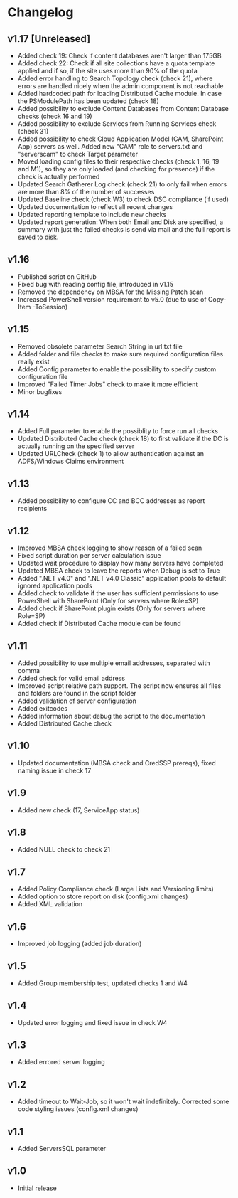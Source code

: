 # Changelog

## v1.17 [Unreleased]

* Added check 19: Check if content databases aren't larger than 175GB
* Added check 22: Check if all site collections have a quota template applied and if so, if the
  site uses more than 90% of the quota
* Added error handling to Search Topology check (check 21), where errors are handled nicely when
  the admin component is not reachable
* Added hardcoded path for loading Distributed Cache module. In case the PSModulePath has been
  updated (check 18)
* Added possibility to exclude Content Databases from Content Database checks (check 16 and 19)
* Added possibility to exclude Services from Running Services check (check 31)
* Added possibility to check Cloud Application Model (CAM, SharePoint App) servers as well. Added
  new "CAM" role to servers.txt and "serverscam" to check Target parameter
* Moved loading config files to their respective checks (check 1, 16, 19 and M1), so they are only
  loaded (and checking for presence) if the check is actually performed
* Updated Search Gatherer Log check (check 21) to only fail when errors are more than 8% of
  the number of successes
* Updated Baseline check (check W3) to check DSC compliance (if used)
* Updated documentation to reflect all recent changes
* Updated reporting template to include new checks
* Updated report generation: When both Email and Disk are specified, a summary with just the failed
  checks is send via mail and the full report is saved to disk.

## v1.16

* Published script on GitHub
* Fixed bug with reading config file, introduced in v1.15
* Removed the dependency on MBSA for the Missing Patch scan
* Increased PowerShell version requirement to v5.0 (due to use of Copy-Item -ToSession)

## v1.15

* Removed obsolete parameter Search String in url.txt file
* Added folder and file checks to make sure required configuration files really exist
* Added Config parameter to enable the possibility to specify custom configuration file
* Improved "Failed Timer Jobs" check to make it more efficient
* Minor bugfixes

## v1.14

* Added Full parameter to enable the possiblity to force run all checks
* Updated Distributed Cache check (check 18) to first validate if the DC is actually running on the specified server
* Updated URLCheck (check 1) to allow authentication against an ADFS/Windows Claims environment

## v1.13

* Added possibility to configure CC and BCC addresses as report recipients

## v1.12

* Improved MBSA check logging to show reason of a failed scan
* Fixed script duration per server calculation issue
* Updated wait procedure to display how many servers have completed
* Updated MBSA check to leave the reports when Debug is set to True
* Added ".NET v4.0" and ".NET v4.0 Classic" application pools to default ignored application pools
* Added check to validate if the user has sufficient permissions to use PowerShell with SharePoint (Only for servers where Role=SP)
* Added check if SharePoint plugin exists (Only for servers where Role=SP)
* Added check if Distributed Cache module can be found

## v1.11

* Added possibility to use multiple email addresses, separated with comma
* Added check for valid email address
* Improved script relative path support. The script now ensures all files and folders are found in the script folder
* Added validation of server configuration
* Added exitcodes
* Added information about debug the script to the documentation
* Added Distributed Cache check

## v1.10

* Updated documentation (MBSA check and CredSSP prereqs), fixed naming issue in check 17

## v1.9

* Added new check (17, ServiceApp status)

## v1.8

* Added NULL check to check 21

## v1.7

* Added Policy Compliance check (Large Lists and Versioning limits)
* Added option to store report on disk (config.xml changes)
* Added XML validation

## v1.6

* Improved job logging (added job duration)

## v1.5

* Added Group membership test, updated checks 1 and W4

## v1.4

* Updated error logging and fixed issue in check W4

## v1.3

* Added errored server logging

## v1.2

* Added timeout to Wait-Job, so it won't wait indefinitely. Corrected some code styling issues (config.xml changes)

## v1.1

* Added ServersSQL parameter

## v1.0

* Initial release

